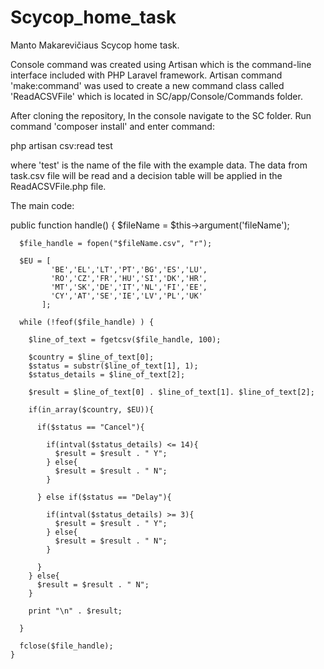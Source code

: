 # Scycop_home_task
Manto Makarevičiaus Scycop home task.

Console command was created using Artisan which is the command-line interface included with PHP Laravel framework.
Artisan command 'make:command' was used to create a new command class called 'ReadACSVFile' which is located in SC/app/Console/Commands folder.

After cloning the repository, In the console navigate to the SC folder. Run command 'composer install' and enter command:

  php artisan csv:read test

where 'test' is the name of the file with the example data.
The data from task.csv file will be read and a decision table will be applied in the ReadACSVFile.php file.

The main code:

public function handle()
    {
      $fileName = $this->argument('fileName');
      
      $file_handle = fopen("$fileName.csv", "r");

      $EU = [
             'BE','EL','LT','PT','BG','ES','LU',
             'RO','CZ','FR','HU','SI','DK','HR',
             'MT','SK','DE','IT','NL','FI','EE',
             'CY','AT','SE','IE','LV','PL','UK'
           ];

      while (!feof($file_handle) ) {

        $line_of_text = fgetcsv($file_handle, 100);

        $country = $line_of_text[0];
        $status = substr($line_of_text[1], 1);
        $status_details = $line_of_text[2];

        $result = $line_of_text[0] . $line_of_text[1]. $line_of_text[2];

        if(in_array($country, $EU)){

          if($status == "Cancel"){

            if(intval($status_details) <= 14){
              $result = $result . " Y";
            } else{
              $result = $result . " N";
            }

          } else if($status == "Delay"){

            if(intval($status_details) >= 3){
              $result = $result . " Y";
            } else{
              $result = $result . " N";
            }

          }
        } else{
          $result = $result . " N";
        }

        print "\n" . $result;

      }

      fclose($file_handle);
    }
